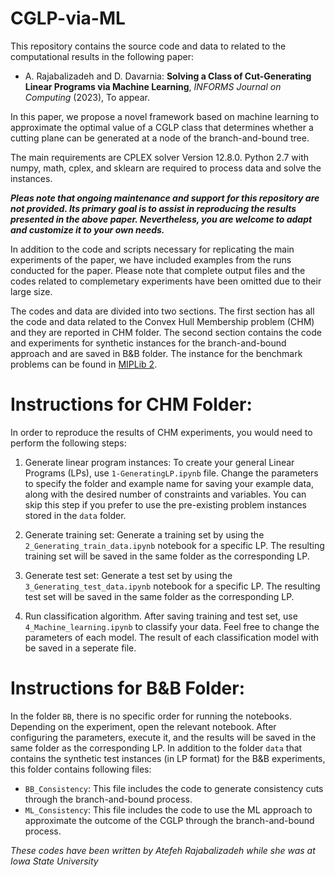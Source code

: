 # CGLP-via-ML

This repository contains the source code and data to related to the computational results in the following paper:

* A. Rajabalizadeh and D. Davarnia: **Solving a Class of Cut-Generating Linear Programs via Machine Learning**, *INFORMS Journal on Computing* (2023), To appear.

In this paper, we propose a novel framework based on machine learning to approximate the optimal value of a CGLP class that determines whether a cutting plane can be generated at a node of the branch-and-bound tree.

The main requirements are CPLEX solver Version 12.8.0. Python 2.7 with numpy, math, cplex, and sklearn are required to process data and solve the instances.

***Pleas note that ongoing maintenance and support for this repository are not provided. Its primary goal is to assist in reproducing the results presented in the above paper. Nevertheless, you are welcome to adapt and customize it to your own needs.***

In addition to the code and scripts necessary for replicating the main experiments of the paper, we have included examples from the runs conducted for the paper. Please note that complete output files and the codes related to complemetary experiments have been omitted due to their large size.

The codes and data are divided into two sections. The first section has all the code and data related to the Convex Hull Membership problem (CHM) and they are reported in CHM folder. The second section contains the code and experiments for synthetic instances for the branch-and-bound approach and are saved in B&B folder. The instance for the benchmark problems can be found in [MIPLib 2](https://miplib2010.zib.de/miplib2/miplib2.html). 


# Instructions for CHM Folder:

In order to reproduce the results of CHM experiments, you would need to perform the following steps:

1. Generate linear program instances: To create your general Linear Programs (LPs), use `1-GeneratingLP.ipynb` file. Change the parameters to specify the folder and example name for saving your example data, along with the desired number of constraints and variables. You can skip this step if you prefer to use the pre-existing problem instances stored in the `data` folder.

2. Generate training set: Generate a training set by using the `2_Generating_train_data.ipynb` notebook for a specific LP. The resulting training set will be saved in the same folder as the corresponding LP.

3. Generate test set: Generate a test set by using the `3_Generating_test_data.ipynb` notebook for a specific LP. The resulting test set will be saved in the same folder as the corresponding LP.

4. Run classification algorithm. After saving training and test set, use `4_Machine_learning.ipynb` to classify your data. Feel free to change the parameters of each model. The result of each classification model with be saved in a seperate file.


# Instructions for B&B Folder:

In the folder `BB`, there is no specific order for running the notebooks. Depending on the experiment, open the relevant notebook. After configuring the parameters, execute it, and the results will be saved in the same folder as the corresponding LP. In addition to the folder `data` that contains the synthetic test instances (in LP format) for the B&B experiments, this folder contains following files:

* `BB_Consistency`: This file includes the code to generate consistency cuts through the branch-and-bound process.
* `ML_Consistency`: This file includes the code to use the ML approach to approximate the outcome of the CGLP through the branch-and-bound process. 



*These codes have been written by Atefeh Rajabalizadeh while she was at Iowa State University*

